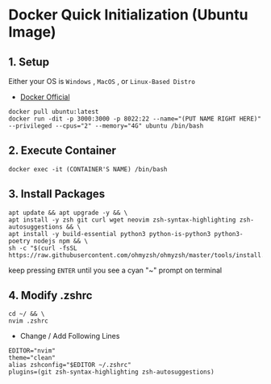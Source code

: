 # Docker Quick Initialization (Ubuntu Image)
## 1. Setup
Either your OS is `Windows` , `MacOS` , or `Linux-Based Distro`
- [Docker Official](https://www.docker.com/products/docker-desktop/)
```powershell, sh, bash, zsh
docker pull ubuntu:latest
docker run -dit -p 3000:3000 -p 8022:22 --name="(PUT NAME RIGHT HERE)" --privileged --cpus="2" --memory="4G" ubuntu /bin/bash
```


## 2. Execute Container
```powershell, sh, bash, zsh
docker exec -it (CONTAINER'S NAME) /bin/bash
```


## 3. Install Packages
```sh, bash, zsh
apt update && apt upgrade -y && \
apt install -y zsh git curl wget neovim zsh-syntax-highlighting zsh-autosuggestions && \
apt install -y build-essential python3 python-is-python3 python3-poetry nodejs npm && \
sh -c "$(curl -fsSL https://raw.githubusercontent.com/ohmyzsh/ohmyzsh/master/tools/install.sh)"
```
keep pressing `ENTER` until you see a cyan "~" prompt on terminal


## 4. Modify .zshrc
```sh, bash, zsh
cd ~/ && \
nvim .zshrc
```
- Change / Add Following Lines
```
EDITOR="nvim"
theme="clean"
alias zshconfig="$EDITOR ~/.zshrc"
plugins=(git zsh-syntax-highlighting zsh-autosuggestions)
```
